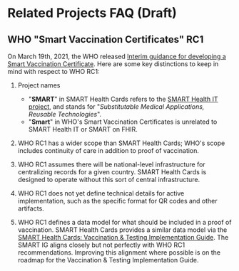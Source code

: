 # Related Projects FAQ (Draft)

## WHO "Smart Vaccination Certificates" RC1

On March 19th, 2021, the WHO released [Interim guidance for developing a Smart Vaccination Certificate](https://www.who.int/publications/m/item/interim-guidance-for-developing-a-smart-vaccination-certificate). Here are some key distinctions to keep in mind with respect to WHO RC1:

1. Project names

    * "**SMART**" in SMART Health Cards refers to the [SMART Health IT project](https://smarthealthit.org/about-smart-2/), and stands for "_Substitutable Medical Applications, Reusable Technologies_".
    * "**Smart**" in WHO's Smart Vaccination Certificates is unrelated to SMART Health IT or SMART on FHIR.

1. WHO RC1 has a wider scope than SMART Health Cards; WHO's scope includes continuity of care in addition to proof of vaccination.

1. WHO RC1 assumes there will be national-level infrastructure for centralizing records for a given country. SMART Health Cards is designed to operate without this sort of central infrastructure.

1. WHO RC1 does not yet define technical details for active implementation, such as the specific format for QR codes and other artifacts.

1. WHO RC1 defines a data model for what should be included in a proof of vaccination. SMART Health Cards provides a similar data model via the [SMART Health Cards: Vaccination & Testing Implementation Guide](http://vci.org/ig/vaccination-and-testing). The SMART IG aligns closely but not perfectly with WHO RC1 recommendations. Improving this alignment where possible is on the roadmap for the Vaccination & Testing Implementation Guide.
